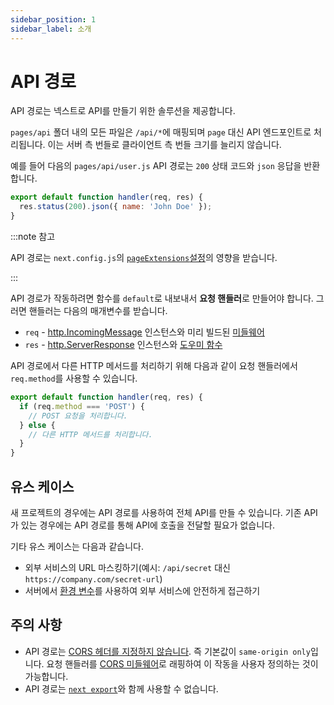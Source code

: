 ```yaml
---
sidebar_position: 1
sidebar_label: 소개
---
```


# API 경로

API 경로는 넥스트로 API를 만들기 위한 솔루션을 제공합니다.

`pages/api` 폴더 내의 모든 파일은 `/api/*`에 매핑되며 `page` 대신 API 엔드포인트로 처리됩니다. 이는 서버 측 번들로 클라이언트 측 번들 크기를 늘리지 않습니다.

예를 들어 다음의 `pages/api/user.js` API 경로는 `200` 상태 코드와 `json` 응답을 반환합니다.

```js
export default function handler(req, res) {
  res.status(200).json({ name: 'John Doe' });
}
```

:::note 참고

API 경로는 `next.config.js`의 [`pageExtensions`설정](https://nextjs.org/docs/api-reference/next.config.js/custom-page-extensions)의 영향을 받습니다.

:::

API 경로가 작동하려면 함수를 `default`로 내보내서 **요청 핸들러**로 만들어야 합니다. 그러면 핸들러는 다음의 매개변수를 받습니다.

- `req` - [http.IncomingMessage](https://nodejs.org/api/http.html#class-httpincomingmessage) 인스턴스와 미리 빌드된 [미들웨어](https://nextjs.org/docs/api-routes/api-middlewares)
- `res` - [http.ServerResponse](https://nodejs.org/api/http.html#class-httpserverresponse) 인스턴스와 [도우미 함수](https://nextjs.org/docs/api-routes/response-helpers)

API 경로에서 다른 HTTP 메서드를 처리하기 위해 다음과 같이 요청 핸들러에서 `req.method`를 사용할 수 있습니다.

```js
export default function handler(req, res) {
  if (req.method === 'POST') {
    // POST 요청을 처리합니다.
  } else {
    // 다른 HTTP 메서드를 처리합니다.
  }
}
```

## 유스 케이스

새 프로젝트의 경우에는 API 경로를 사용하여 전체 API를 만들 수 있습니다. 기존 API가 있는 경우에는 API 경로를 통해 API에 호출을 전달할 필요가 없습니다.

기타 유스 케이스는 다음과 같습니다.

- 외부 서비스의 URL 마스킹하기(예시: `/api/secret` 대신 `https://company.com/secret-url`)
- 서버에서 [환경 변수](../기본-기능/환경-변수.md)를 사용하여 외부 서비스에 안전하게 접근하기

## 주의 사항

- API 경로는 [CORS 헤더를 지정하지 않습니다](https://developer.mozilla.org/en-US/docs/Web/HTTP/CORS). 즉 기본값이 `same-origin only`입니다. 요청 핸들러를 [CORS 미들웨어](https://nextjs.org/docs/api-routes/api-middlewares#connectexpress-middleware-support)로 래핑하여 이 작동을 사용자 정의하는 것이 가능합니다.
- API 경로는 [`next export`](https://nextjs.org/docs/advanced-features/static-html-export)와 함께 사용할 수 없습니다.
